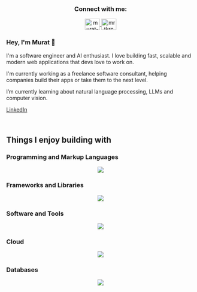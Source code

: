 <h3 align="center">Connect with me:</h3>
<p align="center">
    <a href="https://www.linkedin.com/in/muratkaracam/" target="_blank">
        <img align="center" alt="murat-karacam" height="30"  width="40" src="https://skillicons.dev/icons?i=linkedin" />
    </a>
    <a href="https://twitter.com/mrtkrcm" target="_blank">
        <img align="center" alt="mrtkrcm" height="30" width="40" src="https://skillicons.dev/icons?i=twitter" />
    </a>
</p>

### Hey, I'm Murat 👋

I'm a software engineer and AI enthusiast. I love building fast, scalable and modern web applications that devs love to work on.

I'm currently working as a freelance software consultant, helping companies build their apps or take them to the next level.

I’m currently learning about natural language processing, LLMs and computer vision.


[LinkedIn](https://www.linkedin.com/in/muratkaracam/)

<br>

<summary><h2>Things I enjoy building with</h2></summary>

<h3>Programming and Markup Languages</h3>
<p align="center">
    <img src="https://skillicons.dev/icons?i=js,ts,html,css,php,py" />
</p>

<h3>Frameworks and Libraries</h3>
<p align="center">
    <a href="https://skillicons.dev">
      <img src="https://skillicons.dev/icons?i=vite,react,redux,nextjs,express,electron,jest,cypress,mui" />
    </a>
</p>

<h3>Software and Tools</h3>
<p align="center">
    <a href="https://skillicons.dev">
      <img src="https://skillicons.dev/icons?i=webpack,babel,emotion,sass,git,docker,vscode,sentry,apple" />
    </a>
</p>

<h3>Cloud</h3>
<p align="center">
    <a href="https://skillicons.dev">
      <img src="https://skillicons.dev/icons?i=jenkins,github,vercel,aws,gcp,netlify" />
    </a>
</p>


<h3>Databases</h3>
<p align="center">
    <a href="https://skillicons.dev">
      <img src="https://skillicons.dev/icons?i=graphql,mysql,postgres" />
    </a>
</p>
